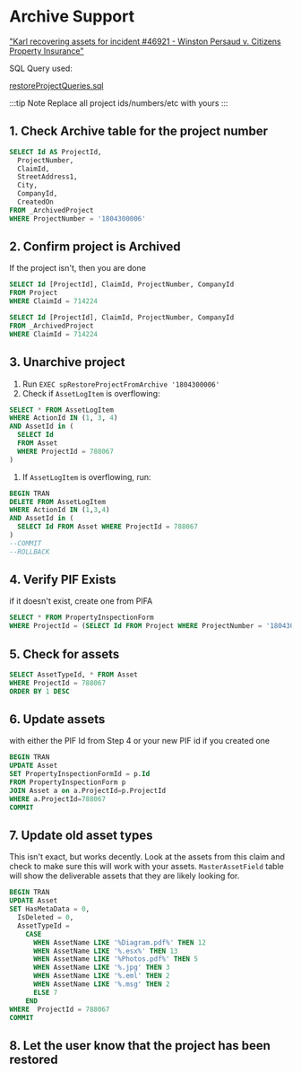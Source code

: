 # Archive Support

["Karl recovering assets for incident #46921 - Winston Persaud v. Citizens Property Insurance"](https://hancockclaimsconsultants-my.sharepoint.com/:v:/g/personal/kludwigsen_hancockclaims_com/EaPdwOip7UpHgjSulPwpVloBstwoY4QRLBgrV5IOO5jIzQ)

SQL Query used:

[restoreProjectQueries.sql](/.attachments/restoreProjectQueries-907e33a2-12db-45f1-be7c-6035f17ffce3.sql)

:::tip Note
Replace all project ids/numbers/etc with yours
:::

## 1. Check Archive table for the project number

```sql
SELECT Id AS ProjectId,
  ProjectNumber,
  ClaimId,
  StreetAddress1,
  City,
  CompanyId,
  CreatedOn
FROM _ArchivedProject
WHERE ProjectNumber = '1804300006'
```

## 2. Confirm project is Archived

If the project isn't, then you are done

```sql
SELECT Id [ProjectId], ClaimId, ProjectNumber, CompanyId
FROM Project
WHERE ClaimId = 714224

SELECT Id [ProjectId], ClaimId, ProjectNumber, CompanyId
FROM _ArchivedProject
WHERE ClaimId = 714224
```

## 3. Unarchive project

   1. Run `EXEC spRestoreProjectFromArchive '1804300006'`
   1. Check if `AssetLogItem` is overflowing:

```sql
SELECT * FROM AssetLogItem
WHERE ActionId IN (1, 3, 4)
AND AssetId in (
  SELECT Id
  FROM Asset
  WHERE ProjectId = 788067
)
```

   1. If `AssetLogItem` is overflowing, run:

```sql
BEGIN TRAN
DELETE FROM AssetLogItem
WHERE ActionId IN (1,3,4)
AND AssetId in (
  SELECT Id FROM Asset WHERE ProjectId = 788067
)
--COMMIT
--ROLLBACK
```

## 4. Verify PIF Exists

if it doesn't exist, create one from PIFA

```sql
SELECT * FROM PropertyInspectionForm
WHERE ProjectId = (SELECT Id FROM Project WHERE ProjectNumber = '1804300006')
```

## 5. Check for assets

```sql
SELECT AssetTypeId, * FROM Asset
WHERE ProjectId = 788067
ORDER BY 1 DESC
```

## 6. Update assets

with either the PIF Id from Step 4 or your new PIF id if you created one

```sql
BEGIN TRAN
UPDATE Asset
SET PropertyInspectionFormId = p.Id
FROM PropertyInspectionForm p
JOIN Asset a on a.ProjectId=p.ProjectId
WHERE a.ProjectId=788067
COMMIT
```

## 7. Update old asset types

This isn't exact, but works decently. Look at the
assets from this claim and check to make sure this will work with your assets.
`MasterAssetField` table will show the deliverable assets that they are likely
looking for.

```sql
BEGIN TRAN
UPDATE Asset
SET HasMetaData = 0,
  IsDeleted = 0,
  AssetTypeId =
    CASE
      WHEN AssetName LIKE '%Diagram.pdf%' THEN 12
      WHEN AssetName LIKE '%.esx%' THEN 13
      WHEN AssetName LIKE '%Photos.pdf%' THEN 5
      WHEN AssetName LIKE '%.jpg' THEN 3
      WHEN AssetName LIKE '%.eml' THEN 2
      WHEN AssetName LIKE '%.msg' THEN 2
      ELSE 7
    END
WHERE  ProjectId = 788067
COMMIT
```

## 8. Let the user know that the project has been restored
